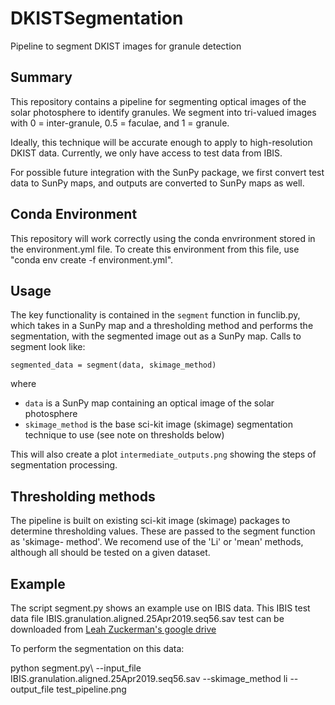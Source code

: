 # DKISTSegmentation
Pipeline to segment DKIST images for granule detection

## Summary

This repository contains a pipeline for segmenting optical images of the solar
photosphere to identify granules. We segment into tri-valued images with 0 = 
inter-granule, 0.5 = faculae, and 1 = granule. 

Ideally, this technique will be accurate enough to apply to high-resolution 
DKIST data. Currently, we only have access to test data from IBIS.

For possible future integration with the SunPy package, we first convert test 
data to SunPy maps, and outputs are converted to SunPy maps as well. 

## Conda Environment

This repository will work correctly using the conda envrironment stored in the
environment.yml file. To create this environment from this file, use 
"conda env create -f environment.yml".

## Usage

The key functionality is contained in the `segment` function in funclib.py, which
takes in a SunPy map and a thresholding method and performs the segmentation, with 
the segmented image out as a SunPy map. Calls to segment look like:
```
segmented_data = segment(data, skimage_method)
```
where 
* `data` is a SunPy map containing an optical image of the solar photosphere
* `skimage_method` is the base sci-kit image (skimage) segmentation technique 
   to use (see note on thresholds below)

This will also create a plot `intermediate_outputs.png` showing the steps of
segmentation processing. 

## Thresholding methods

The pipeline is built on existing sci-kit image (skimage) packages to determine
thresholding values. These are passed to the segment function as 'skimage-
method'. We recomend use of the 'Li' or 'mean' methods, although all should be
tested on a given dataset.  

## Example

The script segment.py shows an example use on IBIS data. This IBIS test data
file IBIS.granulation.aligned.25Apr2019.seq56.sav test can be downloaded from
[Leah Zuckerman's google drive](https://drive.google.com/file/d/1bEYOzn3KXJp3EDTsF5Rgya3x8ABxXP2D/view?usp=share_link)

To perform the segmentation on this data:

python segment.py\ 
        --input_file IBIS.granulation.aligned.25Apr2019.seq56.sav 
        --skimage_method li 
        --output_file test_pipeline.png
